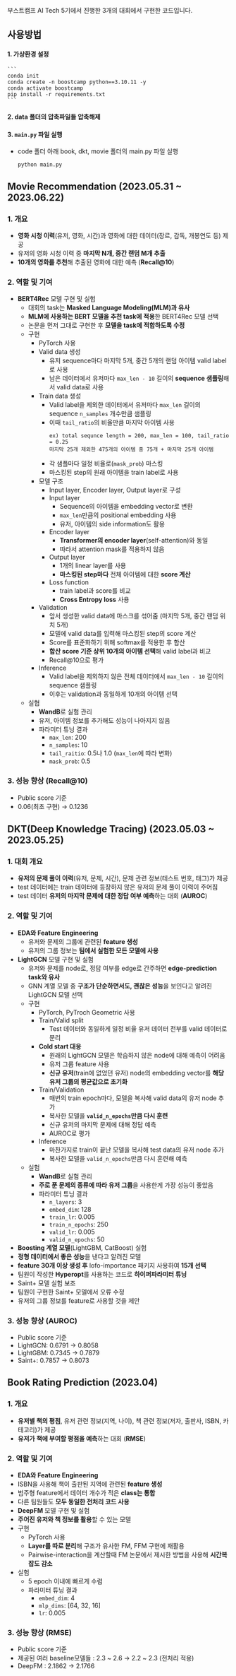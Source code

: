 부스트캠프 AI Tech 5기에서 진행한 3개의 대회에서 구현한 코드입니다.

## 사용방법
#### 1. 가상환경 설정
    ```
    conda init
    conda create -n boostcamp python==3.10.11 -y
    conda activate boostcamp
    pip install -r requirements.txt
    ```

#### 2. data 폴더의 압축파일들 압축해제

#### 3. `main.py` 파일 실행
- code 폴더 아래 book, dkt, movie 폴더의 main.py 파일 실행
  ```
  python main.py
  ```

## Movie Recommendation (2023.05.31 ~ 2023.06.22)
### 1. 개요
- **영화 시청 이력**(유저, 영화, 시간)과 영화에 대한 데이터(장르, 감독, 개봉연도 등) 제공
- 유저의 영화 시청 이력 중 **마지막 N개, 중간 랜덤 M개 추출**
- **10개의 영화를 추천**해 추출된 영화에 대한 예측 (**Recall@10**)

### 2. 역할 및 기여
- **BERT4Rec** 모델 구현 및 실험
  - 대회의 task는 **Masked Language Modeling(MLM)과 유사**
  - **MLM에 사용하는 BERT 모델을 추천 task에 적용**한 BERT4Rec 모델 선택
  - 논문을 먼저 그대로 구현한 후 **모델을 task에 적합하도록 수정**
  - 구현
    - PyTorch 사용
    - Valid data 생성
      - 유저 sequence마다 마지막 5개, 중간 5개의 랜덤 아이템 valid label로 사용
      - 남은 데이터에서 유저마다 `max_len - 10` 길이의 **sequence 샘플링**해서 valid data로 사용
    - Train data 생성
      -	Valid label을 제외한 데이터에서 유저마다 `max_len` 길이의 sequence `n_samples` 개수만큼 샘플링
      - 이때 `tail_ratio`의 비율만큼 마지막 아이템 사용
        ```
        ex) total sequnce length = 200, max_len = 100, tail_ratio = 0.25  
        마지막 25개 제외한 475개의 아이템 중 75개 + 마지막 25개 아이템
        ```
      - 각 샘플마다 일정 비율로(`mask_prob`) 마스킹
      - 마스킹된 step의 원래 아이템을 train label로 사용
    - 모델 구조
      - Input layer, Encoder layer, Output layer로 구성
      - Input layer
        - Sequence의 아이템을 embedding vector로 변환
        - `max_len`만큼의 positional embedding 사용
        - 유저, 아이템의 side information도 활용
      - Encoder layer
        - **Transformer의 encoder layer**(self-attention)와 동일
        - 따라서 attention mask를 적용하지 않음
      - Output layer
        - 1개의 linear layer를 사용
        - **마스킹된 step마다** 전체 아이템에 대한 **score 계산**
      - Loss function
        - train label과 score를 비교
        - **Cross Entropy loss** 사용
    - Validation
      -	앞서 생성한 valid data에 마스크를 섞어줌 (마지막 5개, 중간 랜덤 위치 5개)
      - 모델에 valid data를 입력해 마스킹된 step의 score 계산
      - Score를 표준화하기 위해 softmax를 적용한 후 합산
      - **합산 score 기준 상위 10개의 아이템 선택**해 valid label과 비교
      - Recall@10으로 평가
    - Inference
      - Valid label을 제외하지 않은 전체 데이터에서 `max_len - 10` 길이의 sequence 샘플링
      - 이후는 validation과 동일하게 10개의 아이템 선택
  - 실혐
    - **WandB**로 실험 관리
    - 유저, 아이템 정보를 추가해도 성능이 나아지지 않음
    - 파라미터 튜닝 결과
      - `max_len`: 200 
      - `n_samples`: 10
      - `tail_raitio`: 0.5나 1.0 (`max_len`에 따라 변화)
      - `mask_prob`: 0.5

### 3. 성능 향상 (Recall@10)
- Public score 기준
- 0.06(최초 구현) → 0.1236


## DKT(Deep Knowledge Tracing) (2023.05.03 ~ 2023.05.25)
### 1. 대회 개요
-	**유저의 문제 풀이 이력**(유저, 문제, 시간), 문제 관련 정보(테스트 번호, 태그)가 제공
-	test 데이터에는 train 데이터에 등장하지 않은 유저의 문제 풀이 이력이 주어짐
-	test 데이터 **유저의 마지막 문제에 대한 정답 여부 예측**하는 대회 (**AUROC**)

### 2. 역할 및 기여
- **EDA와 Feature Engineering**
  - 유저와 문제의 그룹에 관련된 **feature 생성**
  - 유저의 그룹 정보는 **팀에서 실험한 모든 모델에 사용**
- **LightGCN** 모델 구현 및 실험
  - 유저와 문제를 node로, 정답 여부를 edge로 간주하면 **edge-prediction task와 유사**
  - GNN 계열 모델 중 **구조가 단순하면서도, 괜찮은 성능**을 보인다고 알려진 LightGCN 모델 선택
  - 구현 
    - PyTorch, PyTroch Geometric 사용
    - Train/Valid split
      - Test 데이터와 동일하게 일정 비율 유저 데이터 전부를 valid 데이터로 분리
    - **Cold start 대응**
      - 원래의 LightGCN 모델은 학습하지 않은 node에 대해 예측이 어려움
      - 유저 그룹 feature 사용
      - **신규 유저**(train에 없었던 유저) node의 embedding vector를 **해당 유저 그룹의 평균값으로 초기화**
    - Train/Validation
      - 매번의 train epoch마다, 모델을 복사해 valid data의 유저 node 추가
      - 복사한 모델을 **`valid_n_epochs`만큼 다시 훈련**
      - 신규 유저의 마지막 문제에 대해 정답 예측
      - AUROC로 평가
    - Inference
      - 마찬가지로 train이 끝난 모델을 복사해 test data의 유저 node 추가
      - 복사한 모델을 `valid_n_epochs`만큼 다시 훈련해 예측
  - 실험
    - **WandB**로 실험 관리
    - **주로 푼 문제의 종류에 따라 유저 그룹**을 사용한게 가장 성능이 좋았음
    - 파라미터 튜닝 결과
      - `n_layers`: 3
      - `embed_dim`: 128
      - `train_lr`: 0.005
      - `train_n_epochs`: 250
      - `valid_lr`: 0.005
      - `valid_n_epochs`: 50
-	**Boosting 계열 모델**(LightGBM, CatBoost) 실험
  - **정형 데이터에서 좋은 성능**을 낸다고 알려진 모델
  -	**feature 30개 이상 생성 후** lofo-importance 패키지 사용하여 **15개 선택**
  - 팀원이 작성한 **Hyperopt**를 사용하는 코드로 **하이퍼파라미터 튜닝**
-	Saint+ 모델 실험 보조
  -	팀원이 구현한 Saint+ 모델에서 오류 수정
  -	유저의 그룹 정보를 feature로 사용할 것을 제안

### 3. 성능 향상 (AUROC)
- Public score 기준
- LightGCN: 0.6791 → 0.8058
- LightGBM: 0.7345 → 0.7879
-	Saint+: 0.7857 → 0.8073


## Book Rating Prediction (2023.04)
### 1. 개요
- **유저별 책의 평점**, 유저 관련 정보(지역, 나이), 책 관련 정보(저자, 출판사, ISBN, 카테고리)가 제공
- **유저가 책에 부여할 평점을 예측**하는 대회 (**RMSE**)

### 2. 역할 및 기여
-	**EDA와 Feature Engineering**
  - ISBN을 사용해 책이 출판된 지역에 관련된 **feature 생성**
  - 범주형 feature에서 데이터 개수가 적은 **class는 통합**
  - 다른 팀원들도 **모두 동일한 전처리 코드 사용**
-	**DeepFM** 모델 구현 및 실험
  -	**주어진 유저와 책 정보를 활용**할 수 있는 모델
  - 구현
    - PyTorch 사용
    - **Layer를 따로 분리**해 구조가 유사한 FM, FFM 구현에 재활용
    - Pairwise-interaction을 계산할때 FM 논문에서 제시한 방법을 사용해 **시간복잡도 감소**
  - 실험
    - 5 epoch 이내에 빠르게 수렴
    - 파라미터 튜닝 결과
      - `embed_dim`: 4
      - `mlp_dims`: [64, 32, 16]
      - `lr`: 0.005

### 3. 성능 향상 (RMSE)
-	Public score 기준
- 제공된 여러 baseline모델들 : 2.3 ~ 2.6 → 2.2 ~ 2.3 (전처리 적용)
-	DeepFM : 2.1862 → 2.1766